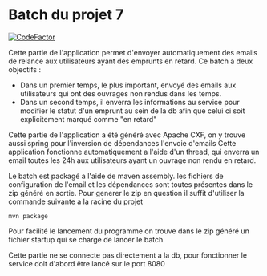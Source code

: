 # Batch du projet 7

[![CodeFactor](https://www.codefactor.io/repository/github/vawi/projet_7_batch/badge)](https://www.codefactor.io/repository/github/vawi/projet_7_batch)

Cette partie de l'application permet d'envoyer automatiquement des emails de relance aux utilisateurs ayant des emprunts en retard. 
Ce batch a deux objectifs : 
- Dans un premier temps, le plus important, envoyé des emails aux utilisateurs qui ont des ouvrages non rendus dans les temps.
- Dans un second temps, il enverra les informations au service pour modifier le statut d'un emprunt au sein de la db afin que celui ci soit explicitement marqué comme "en retard"

Cette partie de l'application a été généré avec Apache CXF, on y trouve aussi spring pour l'inversion de dépendances l'envoie d'emails
Cette application fonctionne automatiquement a l'aide d'un thread, qui enverra un email toutes les 24h aux utilisateurs ayant un ouvrage non rendu en retard.

Le batch est packagé a l'aide de maven assembly. les fichiers de configuration de l'email et les dépendances sont toutes présentes dans le zip généré en sortie.
Pour generer le zip en question il suffit d'utiliser la commande suivante a la racine du projet

    mvn package 

Pour facilité le lancement du programme on trouve dans le zip généré un fichier startup qui se charge de lancer le batch.

Cette partie ne se connecte pas directement a la db, pour fonctionner le service doit d'abord être lancé sur le port 8080
